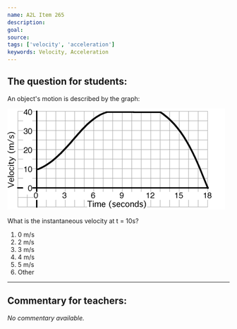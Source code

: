 ```yaml
---
name: A2L Item 265
description: 
goal: 
source: 
tags: ['velocity', 'acceleration']
keywords: Velocity, Acceleration
---
```


## The question for students:

An object's motion is described by the graph:

![Item265_fig1.gif](../images/Item265_fig1.gif)

What is the instantaneous velocity at t = 10s?


1. 0 m/s
2. 2 m/s
3. 3 m/s
4. 4 m/s
5. 5 m/s
6. Other

<hr/>

## Commentary for teachers:

_No commentary available._
